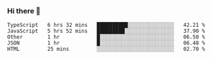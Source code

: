 ### Hi there 👋


<!--START_SECTION:waka-->
```text
TypeScript   6 hrs 32 mins   ██████████░░░░░░░░░░░░░░░   42.21 % 
JavaScript   5 hrs 52 mins   █████████░░░░░░░░░░░░░░░░   37.90 % 
Other        1 hr            █░░░░░░░░░░░░░░░░░░░░░░░░   06.50 % 
JSON         1 hr            █░░░░░░░░░░░░░░░░░░░░░░░░   06.48 % 
HTML         25 mins         ░░░░░░░░░░░░░░░░░░░░░░░░░   02.70 %
```
<!--END_SECTION:waka-->
<!--
**MarceloWis/MarceloWis** is a ✨ _special_ ✨ repository because its `README.md` (this file) appears on your GitHub profile.

Here are some ideas to get you started:

- 🔭 I’m currently working on ...
- 🌱 I’m currently learning ...
- 👯 I’m looking to collaborate on ...
- 🤔 I’m looking for help with ...
- 💬 Ask me about ...
- 📫 How to reach me: ...
- 😄 Pronouns: ...
- ⚡ Fun fact: ...
-->
